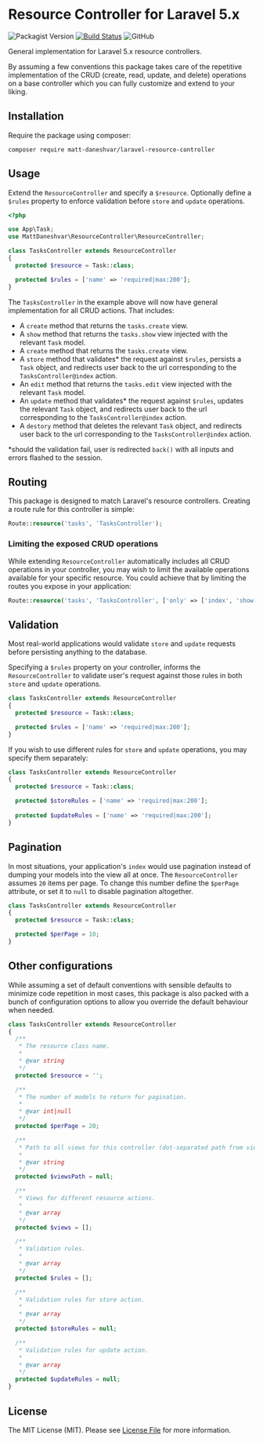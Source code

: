 # Resource Controller for Laravel 5.x
![Packagist Version](https://img.shields.io/packagist/v/matt-daneshvar/rest.svg)
[![Build Status](https://travis-ci.org/matt-daneshvar/laravel-resource-controller.svg?branch=master)](https://travis-ci.org/matt-daneshvar/laravel-resource-controller)
![GitHub](https://img.shields.io/github/license/matt-daneshvar/laravel-resource-controller.svg)
  
  
General implementation for Laravel 5.x resource controllers.

By assuming a few conventions this package takes care of the repetitive implementation of 
the CRUD (create, read, update, and delete) operations on a base controller which you can 
fully customize and extend to your liking. 

## Installation
Require the package using composer:
```
composer require matt-daneshvar/laravel-resource-controller
```
## Usage
Extend the `ResourceController` and specify a `$resource`. Optionally define a `$rules` 
property to enforce validation before `store` and `update` operations.

```php
<?php

use App\Task;
use MattDaneshvar\ResourceController\ResourceController;

class TasksController extends ResourceController
{
  protected $resource = Task::class;

  protected $rules = ['name' => 'required|max:200'];
}
```
The `TasksController` in the example above will now have general implementation for all CRUD actions. 
That includes:
* A `create` method that returns the `tasks.create` view.
* A `show` method that returns the `tasks.show` view injected with the relevant `Task` model.
* A `create` method that returns the `tasks.create` view.
* A `store` method that validates* the request against `$rules`, persists a `Task` object,
 and redirects user back to the url corresponding to the `TasksController@index` action. 
* An `edit` method that returns the `tasks.edit` view injected with the relevant `Task` model.
* An `update` method that validates* the request against `$rules`, updates the relevant `Task` object,
 and redirects user back to the url corresponding to the `TasksController@index` action. 
* A `destory` method that deletes the relevant `Task` object, and redirects user back to the url corresponding to the `TasksController@index` action. 

*should the validation fail, user is redirected `back()` with all inputs and errors flashed to the session.

## Routing
This package is designed to match Laravel's resource controllers. 
Creating a route rule for this controller is simple:
```php
Route::resource('tasks', 'TasksController');
``` 

### Limiting the exposed CRUD operations
While extending `ResourceController` automatically includes all CRUD operations in your controller, you may wish 
to limit the available operations available for your specific resource. You could achieve that
by limiting the routes you expose in your application:
```php
Route::resource('tasks', 'TasksController', ['only' => ['index', 'show']]);
``` 

## Validation
Most real-world applications would validate `store` and `update` requests before 
persisting anything to the database. 

Specifying a `$rules` property on your controller, informs the `ResourceController` to validate user's 
request against those rules in both `store` and `update` operations.

```php
class TasksController extends ResourceController
{
  protected $resource = Task::class;

  protected $rules = ['name' => 'required|max:200'];
}
```

If you wish to use different rules for `store` and `update` operations, you may specify them separately:

```php
class TasksController extends ResourceController
{
  protected $resource = Task::class;

  protected $storeRules = ['name' => 'required|max:200'];
  
  protected $updateRules = ['name' => 'required|max:200'];
}
```

## Pagination
In most situations, your application's `index` would use pagination instead of dumping your models into 
the view all at once. The `ResourceController` assumes `20` items per page. To change this number define the 
`$perPage` attribute, or set it to `null` to disable pagination altogether.
```php
class TasksController extends ResourceController
{
  protected $resource = Task::class;

  protected $perPage = 10;
}
```

## Other configurations
While assuming a set of default conventions with sensible defaults to minimize code repetition
in most cases, this package is also packed with a bunch of configuration options to allow you 
override the default behaviour when needed.

```php
class TasksController extends ResourceController
{
  /**
   * The resource class name.
   *
   * @var string
   */
  protected $resource = '';

  /**
   * The number of models to return for pagination.
   *
   * @var int|null
   */
  protected $perPage = 20;

  /**
   * Path to all views for this controller (dot-separated path from views directory).
   *
   * @var string
   */
  protected $viewsPath = null;

  /**
   * Views for different resource actions.
   *
   * @var array
   */
  protected $views = [];

  /**
   * Validation rules.
   *
   * @var array
   */
  protected $rules = [];

  /**
   * Validation rules for store action.
   *
   * @var array
   */
  protected $storeRules = null;

  /**
   * Validation rules for update action.
   *
   * @var array
   */
  protected $updateRules = null;
}
```

## License
The MIT License (MIT). Please see [License File](LICENSE.md) for more information.